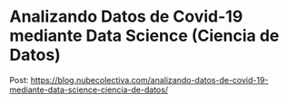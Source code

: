 # Analizando Datos de Covid-19 mediante Data Science (Ciencia de Datos) 

Post: https://blog.nubecolectiva.com/analizando-datos-de-covid-19-mediante-data-science-ciencia-de-datos/ 
